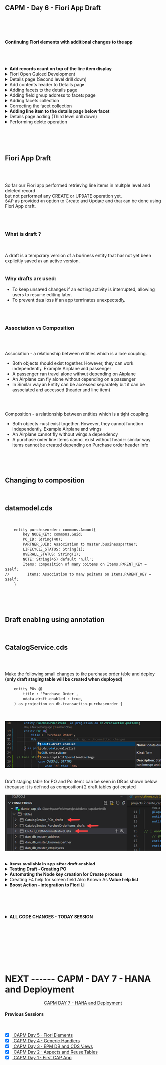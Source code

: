 ## CAPM - Day 6 - Fiori App Draft

</br>
</br>
</br>

#### Continuing Fiori elements with additional changes to the app 

</br>
</br>
</br>

<details>
  <summary> <b> Add records count on top of the line item display </b> </summary>
</br>
</br>
Make the following changes to <b>(annotations.cds)</b> as shown below 
</br>
</br>

``` cds 
],
    HeaderInfo  : {
        $Type : 'UI.HeaderInfoType',
        TypeName : 'Purchase Order',
        TypeNamePlural : 'Purchase Orders',
    },

    }

``` 

</br>
don't forget to add the comma it is the completion of previous block and adding the new block below
</br>
<img src="./files/capmd6-1.png" >
</br>
</br>
</br>
</details>


<details>
  <summary> Fiori Open Guided Development  </summary>
</br>
</br>
    
There is another way to develop Fiori apps <b>(Fiori Open Guided Development)</b>
</br>
</br>
This approach uses Fiori development based on XML annotations not CDS annotations 
</br>
you can access it by following steps <b> (Menu--> View--> Command and palette) </b>
</br>
</br>
<img src="./files/capmd6-2.png" >
</br>
<img src="./files/capmd6-3.png" >
</br>
<img src="./files/capmd6-4.png" >
</br>
<img src="./files/capmd6-5.png" >
</br>
<img src="./files/capmd6-6.png" >
</br>
</br>

when insert snippet is selected the following code gets generated and the file is opened in Fiori application modeler
</br>
<img src="./files/capmd6-7.png" >
</br>
<img src="./files/capmd6-8.png" >
</br>
</br>
</br>
</details>


<details>
  <summary> Details page (Second level drill down)  </summary>
</br>
Now will add page map (detailed page pop in from side) next to existing report - follow the steps 
</br>
Right click purchaseorder app folder and select - show page map - option 
</br>
<img src="./files/capmd6-9.png" >
</br>
</br>

select the setting and go back to the purchase order page and refresh (use cds run / watch) if it is not running 
</br>
<img src="./files/capmd6-10.png" >
</br>
<img src="./files/capmd6-11.png" >
</br>
</br>
</details>


<details>
      <summary> Add contents header to Details page  </summary>
Now will add the details to the details page as shown below
</br>
</br>

make the following changes to annotations.cds 
</br>
</br>

``` cds 

    HeaderInfo  : {
        $Type : 'UI.HeaderInfoType',
        TypeName : 'Purchase Order',
        TypeNamePlural : 'Purchase Orders',
        Title:{
            Label : 'Purchase Order Id',
            Value : PO_ID
        },
        Description:{
            Label : 'Supplier',
            Value : PARTNER_GUID.COMPANY_NAME
        },
        ImageUrl: 'https://upload.wikimedia.org/wikipedia/commons/thumb/5/59/SAP_2011_logo.svg/2560px-SAP_2011_logo.svg.png' 
    },
``` 

</br>
</br>
<img src="./files/capmd6-12.png" >
</br>
<img src="./files/capmd6-13.png" >
</br>
</br>
</details>


<details>
      <summary> Adding facets to the details page  </summary>
</br>
</br>
make the following changes to annotations.cds 
</br>
</br>

```cds

    HeaderInfo  : {
        $Type : 'UI.HeaderInfoType',
        TypeName : 'Purchase Order',
        TypeNamePlural : 'Purchase Orders',
        Title:{
            Label : 'Purchase Order Id',
            Value : PO_ID
        },
        Description:{
            Label : 'Supplier',
            Value : PARTNER_GUID.COMPANY_NAME
        },
        ImageUrl: 'https://upload.wikimedia.org/wikipedia/commons/thumb/5/59/SAP_2011_logo.svg/2560px-SAP_2011_logo.svg.png' 
    },
Facets  : [{
    $Type: 'UI.ReferenceFacet',
    Label: 'More Details',
    Target: ![@UI.FieldGroup#DanteFields]
}
    
],

FieldGroup#DanteFields  : {
    $Type : 'UI.FieldGroupType',
    Data:[
        {
            $Type: 'UI.DataField',
            Value:PO_ID
        },
        {
            $Type: 'UI.DataField',
            Value:PARTNER_GUID.NODE_KEY
        },
        {
            $Type: 'UI.DataField',
            Value:PARTNER_GUID.BP_ID
        },        
        {
            $Type: 'UI.DataField',
            Value:PARTNER_GUID.COMPANY_NAME 
        },
        {
            $Type: 'UI.DataField',
            Value:GROSS_AMOUNT
        },
        {
            $Type: 'UI.DataField',
            Value:NET_AMOUNT
        },
                {
            $Type: 'UI.DataField',
            Value:TAX_AMOUNT
        },
        {
            $Type: 'UI.DataField',
            Value:CURRENCY_code
        },
        {
            $Type: 'UI.DataField',
            Value:LIFECYCLE_STATUS
        }
                                
    ]
}

    }

);


```

</br>
</br>
<img src="./files/capmd6-14.png" >
</br>
<img src="./files/capmd6-15.png" >
</br>
</br>
</details>


<details>
      <summary> Adding field group address to facets page  </summary>
</br>
</br>
Now will add additional data to the details page as shown below (add the facet details address) 
</br>
</br>

``` cds 
Facets  : [{
    $Type: 'UI.ReferenceFacet',
    Label: 'More Details',
    Target: ![@UI.FieldGroup#DanteFields]
},
{
    $Type: 'UI.ReferenceFacet',
    Label: 'Address Details',
    Target: ![@UI.FieldGroup#AddressFields]
}
    
],


FieldGroup#AddressFields  : {
    $Type : 'UI.FieldGroupType',
    Data:[
        {
            $Type: 'UI.DataField',
            Value:PARTNER_GUID.ADDRESS_GUID.COUNTRY
        },
        {
            $Type: 'UI.DataField',
            Value:PARTNER_GUID.ADDRESS_GUID.STREET
        },
        {
            $Type: 'UI.DataField',
            Value:PARTNER_GUID.ADDRESS_GUID.CITY
        }

    ]
                          
},

FieldGroup#DanteFields  : {
    $Type : 'UI.FieldGroupType',
    Data:[
        {
            $Type: 'UI.DataField',
            Value:PO_ID
        },
        {
            $Type: 'UI.DataField',
            Value:PARTNER_GUID.NODE_KEY
        },
        {
            $Type: 'UI.DataField',
            Value:PARTNER_GUID.BP_ID
        },        
        {
            $Type: 'UI.DataField',
            Value:PARTNER_GUID.COMPANY_NAME 
        },
        {
            $Type: 'UI.DataField',
            Value:GROSS_AMOUNT
        },
        {
            $Type: 'UI.DataField',
            Value:NET_AMOUNT
        },
                {
            $Type: 'UI.DataField',
            Value:TAX_AMOUNT
        },
        {
            $Type: 'UI.DataField',
            Value:CURRENCY_code
        },
        {
            $Type: 'UI.DataField',
            Value:LIFECYCLE_STATUS
        }
                                
    ]
}
    }

);


```

</br>
<img src="./files/capmd6-16.png" >
</br>
<img src="./files/capmd6-17.png" >
</br>
</br>
</details>

<details>
      <summary> Adding facets collection  </summary>
</br>
</br>
Now if i want to combine two different blocks in same section need to define (Collection facets) as shown below
</br>
</br>

```cds 
Facets                   : [{
        $Type : 'UI.CollectionFacet',
        Facets: [
            {
                $Type : 'UI.ReferenceFacet',
                Label : 'More Details',
                Target: ![@UI.FieldGroup#DanteFields]
            },
            {
                $Type : 'UI.ReferenceFacet',
                Label : 'Address Details',
                Target: ![@UI.FieldGroup#AddressFields]
            },
        ],
    },
    
],
```

</br>
</br>
<img src="./files/capmd6-18.png" >
</br>
</br>
</details>


<details>
      <summary> Correcting the facet collection   </summary>
</br>
</br>
    
Now more details group look not fitting aesthetics so correcting the facet section breaking it to 3 groups as shown below 
</br>
</br>

```cds

Facets                   : [{
        $Type : 'UI.CollectionFacet',
        Facets: [
            {
                $Type : 'UI.ReferenceFacet',
                Label : 'More Details',
                Target: ![@UI.FieldGroup#DanteFields]
            },
            {
                $Type : 'UI.ReferenceFacet',
                Label : 'Address Details',
                Target: ![@UI.FieldGroup#AddressFields]
            },
                        {
                $Type : 'UI.ReferenceFacet',
                Label : 'Amount Details',
                Target: ![@UI.FieldGroup#AmountFields]
            },
        ],
    },
    
],


FieldGroup#AddressFields  : {
    $Type : 'UI.FieldGroupType',
    Data:[
        {
            $Type: 'UI.DataField',
            Value:PARTNER_GUID.ADDRESS_GUID.COUNTRY
        },
        {
            $Type: 'UI.DataField',
            Value:PARTNER_GUID.ADDRESS_GUID.STREET
        },
        {
            $Type: 'UI.DataField',
            Value:PARTNER_GUID.ADDRESS_GUID.CITY
        }

    ]
                          
},


FieldGroup#AmountFields  : {
    $Type : 'UI.FieldGroupType',
    Data:[
        {
            $Type: 'UI.DataField',
            Value:GROSS_AMOUNT
        },
        {
            $Type: 'UI.DataField',
            Value:NET_AMOUNT
        },
                {
            $Type: 'UI.DataField',
            Value:TAX_AMOUNT
        },
        {
            $Type: 'UI.DataField',
            Value:CURRENCY_code
        },

    ]
                          
},

FieldGroup#DanteFields  : {
    $Type : 'UI.FieldGroupType',
    Data:[
        {
            $Type: 'UI.DataField',
            Value:PO_ID
        },
        {
            $Type: 'UI.DataField',
            Value:PARTNER_GUID.NODE_KEY
        },
        {
            $Type: 'UI.DataField',
            Value:PARTNER_GUID.BP_ID
        },        
        {
            $Type: 'UI.DataField',
            Value:PARTNER_GUID.COMPANY_NAME 
        },
        {
            $Type: 'UI.DataField',
            Value:LIFECYCLE_STATUS
        }
                                
    ]
}

```

</br>
</br>
<img src="./files/capmd6-19.png" >
</br>
</br>
</details>


<details>
  <summary> <b> Adding line item to the details page below facet </b> </summary>
</br>
</br>

We added UI properties so far to purchase order section we should add separate block for purchase order line items as shown below
</br>
</br>

add the following block of code below at the end of the file - a new section for purchase order line items
</br>
</br>

```cds
annotate CatalogService.PurchseOrderItems with @(

UI: {LineItem: [
    {
        $Type: 'UI.DataField',
        Value: PO_ITEM_POS
    },
    {
        $Type: 'UI.DataField',
        Value: PRODUCT_GUID_NODE_KEY,
    },
    // {
    //     $Type: 'UI.DataField',
    //     Value: PRODUCT_GUID.ProductId,
    // },

    {
        $Type: 'UI.DataField',
        Value: GROSS_AMOUNT,
    },
    {
        $Type: 'UI.DataField',
        Value: NET_AMOUNT,
    },
    {
        $Type: 'UI.DataField',
        Value: TAX_AMOUNT,
    },
    {
        $Type: 'UI.DataField',
        Value: CURRENCY_code,
    },

], }

);


```

</br>
</br>

add the following block of code below facet section as instructed in the image
</br>
</br>

``` cds
        {
            $Type : 'UI.ReferenceFacet',
            Label : 'Line Items',
            Target: Items.![@UI.LineItem]
        },
```

</br>
<img src="./files/capmd6-20.png" >
</br>
</br>
<img src="./files/capmd6-21.png" >
</br>
</br>
</br>


also a small change in CatalogService.cds file as mentioned below 
</br>
- comment the line (entity CProductValuesView)
- add the line entity ProductSet
</br>
</br>

```cds

 entity ProductSet as projection on db.master.product; 
    //entity CProductValuesView as projection on cds.CDSViews.CProductValuesView;

```
</br>
</br>
</details>

<details>
  <summary> Details page adding (Third level drill down)  </summary>
</br>
</br>

```cds

// Purchase order item entity

annotate CatalogService.PurchseOrderItems with @(

UI: {
        LineItem: [
            {
                $Type: 'UI.DataField',
                Value: PO_ITEM_POS
            },
            {
                $Type: 'UI.DataField',
                Value: PRODUCT_GUID_NODE_KEY,
            },
            // {
            //     $Type: 'UI.DataField',
            //     Value: PRODUCT_GUID.ProductId,
            // },

            {
                $Type: 'UI.DataField',
                Value: GROSS_AMOUNT,
            },
            {
                $Type: 'UI.DataField',
                Value: NET_AMOUNT,
            },
            {
                $Type: 'UI.DataField',
                Value: TAX_AMOUNT,
            },
            {
                $Type: 'UI.DataField',
                Value: CURRENCY_code,
            },
        ], 
        HeaderInfo  : {
            $Type : 'UI.HeaderInfoType',
            TypeName : 'Item',
            TypeNamePlural : 'Items',
            Title:{
                $Type : 'UI.DataField',
                Value : NODE_KEY,               
            },
            Description:{
                $Type : 'UI.DataField',
                Value : PO_ITEM_POS,               
            },            
        },
        Facets : [
                {
                  $Type : 'UI.ReferenceFacet',
                  Target: '@UI.FieldGroup#LineItemHeader',
                  Label : 'More Info'
                },
                {
                  $Type : 'UI.ReferenceFacet',
                  Target: '@UI.FieldGroup#ProductDetails',
                  Label : 'Product details'
                },                
        ],

FieldGroup #LineItemHeader : {
        $Type: 'UI.FieldGroupType',
        Data : [
            {
                $Type: 'UI.DataField',
                Value: PO_ITEM_POS
            },
            {
                $Type: 'UI.DataField',
                Value: PRODUCT_GUID_NODE_KEY
            },
            {
                $Type: 'UI.DataField',
                Value: GROSS_AMOUNT
            },
            {
                $Type: 'UI.DataField',
                Value: NET_AMOUNT
            },
            {
                $Type: 'UI.DataField',
                Value: TAX_AMOUNT
            },
            {
                $Type: 'UI.DataField',
                Value: CURRENCY_code
            }                                                            
            
        ],
    },

FieldGroup #ProductDetails: {
        $Type: 'UI.FieldGroupType',
        Data : [
            {
                $Type: 'UI.DataField',
                Value: PRODUCT_GUID.PRODUCT_ID
            },
            {
                $Type: 'UI.DataField',
                Value: PRODUCT_GUID.Description
            },
            {
                $Type: 'UI.DataField',
                Value: PRODUCT_GUID.TYPE_CODE
            },
            {
                $Type: 'UI.DataField',
                Value: PRODUCT_GUID.CATEGORY
            },
            {
                $Type: 'UI.DataField',
                Value: PRODUCT_GUID.SUPPLIER_GUID.COMPANY_NAME
            },
            {
                $Type: 'UI.DataField',
                Value: PRODUCT_GUID.TAX_TARIF_CODE
            }    
        ],
    },    

    }

);


```

</br>
</br>
<img src="./files/capmd6-22.png" >
</br>
</br>
</br>
</details>


<details>
<summary> Performing delete operation </summary>
</br>
</br>
delete operation is available by default on the page app allows us to delete the records as shown below 
</br>
</br>
<img src="./files/capmd6-23.png" >
<img src="./files/capmd6-24.png" >
<img src="./files/capmd6-25.png" >
</br>
</br>
</br>
</details>

</br>
</br>
</br>
</br>


## Fiori App Draft

</br>
</br>

So far our Fiori app performed retrieving line items in multiple level and deleted record 
</br>  but not performed any CREATE or UPDATE operation yet.
</br>  SAP as provided an option to Create and Update and that can be done using Fiori App draft.

</br>
</br>

### What is draft ? 
</br>
</br>
A draft is a temporary version of a business entity that has not yet been explicitly saved as an active version.
</br>
</br>

### Why drafts are used:
- To keep unsaved changes if an editing activity is interrupted, allowing users to resume editing later.
- To prevent data loss if an app terminates unexpectedly.
</br>
</br>

### Association vs Composition 
</br>
</br>

Association - a relationship between entities which is a lose coupling. 
- Both objects should exist together. However, they can work independently. Example Airplane and passenger
- A passenger can travel alone without depending on Airplane 
- An Airplane can fly alone without depending on a passenger 
- In Similar way an Entity can be accessed separately but it can be associated and accessed (header and line item) 

</br>
</br>

Composition - a relationship between entities which is a tight coupling. 
- Both objects must exist together. However, they cannot function independently. Example Airplane and wings
- An Airplane cannot fly without wings a dependency
- A purchase order line items cannot exist without header similar way items cannot be created depending on Purchase order header info

</br>
</br>
</br>

## Changing to composition
</br>

## datamodel.cds
</br>

```cds
    entity purchaseorder: commons.Amount{
        key NODE_KEY: commons.Guid;
        PO_ID: String(40);
        PARTNER_GUID: Association to master.businesspartner;
        LIFECYCLE_STATUS: String(1);
        OVERALL_STATUS: String(1);
        NOTE: String(45) default 'null';
        Items: Composition of many poitems on Items.PARENT_KEY = $self;
//        Items: Association to many poitems on Items.PARENT_KEY = $self;
    }
```


</br>
</br>
</br>

## Draft enabling using annotation
</br>

## CatalogService.cds
</br>
</br>

Make the following small changes to the purchase order table and deploy 
</br> <b>(only draft staging table will be created when deployed)</b>
</br>

```cds
    entity POs @(
        title : 'Purchase Order',
        odata.draft.enabled : true,    
    ) as projection on db.transaction.purchaseorder {
```

</br>
</br>
<img src="./files/capmd6-26.png" >
</br>
</br>

Draft staging table for PO and Po items can be seen in DB as shown below 
</br> (because it is defined as composition) 2 draft tables got created 
</br>
</br>
<img src="./files/capmd6-27.png" >
</br>
</br>


<details>
  <summary> <b> Items available in app after draft enabled </b> </summary>
</br>
</br>
  <img src="./files/capmd6-28.png" >
</br>
  <img src="./files/capmd6-29.png" >
</br>
  <img src="./files/capmd6-30.png" >
</br>
</details>


<details>
  <summary> <b> Testing Draft - Creating PO </b> </summary>
</br>
</br>
  <img src="./files/capmd6-31.png" >
</br>
  <img src="./files/capmd6-32.png" >
</br>
</br>

Anything which is entered and not saved can be found in own draft
</br>
<img src="./files/capmd6-33.png" >
</br>
</br>

Now ill enter the values for header and items 
</br>
<img src="./files/capmd6-34.png" >
</br>
<img src="./files/capmd6-35.png" >
</br>
</br>

A draft saved for header and items 
</br>
<img src="./files/capmd6-36.png" >
</br>
</br>

save the values and you can see object created notification 
</br>
<img src="./files/capmd6-37.png" >
</br>
</br>
</br>

After saving you can see draft and saved version option on top 
</br>
<img src="./files/capmd6-38.png" >
</br>
</br>
</details>



<details>
  <summary> <b> Automating the Node key creation for Create process </b> </summary>
</br>
</br>

Make the code changes in <b> datamodels.cds </b>  under transaction section 
</br>
</br>

```cds

// transaction table 
context transaction {
    entity purchaseorder: cuid, commons.Amount{
        // key NODE_KEY: commons.Guid;
        PO_ID: String(40);
        PARTNER_GUID: Association to master.businesspartner;
        LIFECYCLE_STATUS: String(1);
        OVERALL_STATUS: String(1);
        NOTE: String(45) default 'null';
        Items: Composition of many poitems on Items.PARENT_KEY = $self;
//        Items: Association to many poitems on Items.PARENT_KEY = $self;
    }

    entity poitems: cuid, commons.Amount{
        // key NODE_KEY: commons.Guid;
        PARENT_KEY: Association to purchaseorder;
        PO_ITEM_POS: Integer;
        PRODUCT_GUID: Association to master.product;
}


```

</br>
</br>

### also remove the respective node key field in both po and po item *.csv files and load and deploy
</br>
- download the .csv file (dan.db.transaction-purchaseorder.csv) , (dan.db.transaction-poitems.csv) from CSV folder
- remove the node key fields
- upload the csv file to the CSV folder 
</br>
</br>


(po items file can be deleted as Shown below)
</br>
<img src="./files/capmd6-39.png" > 
</br>
</br>
</details>


<details>
  <summary> Creating F4 help for screen field Also Known As <b> Value help list </b> </summary>
</br>
</br>

``` cds

// Adding value list help for Business partner 
@cds.odata.valuelist
annotate CatalogService.BusinessPartnerSet with @(
    UI.Identification:[{
        $Type:'UI.DataField',
        Value: COMPANY_NAME
    }]
) ;

// Adding value list help for Produc
@cds.odata.valuelist
annotate CatalogService.ProductSet with @(
    UI.Identification:[{
        $Type:'UI.DataField',
        Value: DESCRIPTION
    }]
) ;

```
</br>
</br>

Before triggering F4
</br>
</br>
<img src="./files/capmd6-40.png" > 
</br>
</br>

F4 Pop-up window
</br>
</br>
<img src="./files/capmd6-41.png" > 
</br>
</br>

After selecting values from F4 help
</br>
</br>
<img src="./files/capmd6-42.png" > 
</br>
</br>

After F4 selection the values are meaningless (the description should help the end user to understand what he selected 
</br> so making a description attached to the ID looks understandable to the end user 
</br>
</br>

``` cds

// Adding the COMPANY name to the GUID-KEY values value 
annotate CatalogService.POs with {
    PARTNER_GUID @(
        Common : {
            Text : PARTNER_GUID.COMPANY_NAME,
        },
        valuelist.entity : CatalogService.BusinessPartnerSet
    )
} ;

// Adding the Product description to GUID-KEY values 
annotate CatalogService.PurchseOrderItems with {
    PRODUCT_GUID @(
        Common : {
            Text : PRODUCT_GUID.DESCRIPTION,
        },
        valuelist.entity : CatalogService.ProductSet
    )
} ;

```
</br>
</br>
<img src="./files/capmd6-43.png" > 
</br>
</br>
<img src="./files/capmd6-44.png" > 
</br>
</br>
</details>


<details>
<summary> <b> Boost Action - integration to Fiori Ui </b> </summary>
</br>
</br>

In previous exercise we created Boost Action, now we are going to use the BOOST action in our Fiori report page 
</br> 
</br>

### annotation.cds
</br>
Add this code changes below overall status field.
</br>
</br>

```cds

            {
                $Type :'UI.DataFieldForAction',
                Action : 'CatalogService.boost',
                Label: 'Boost',
                Inline: True,
            },

```

</br>
</br>
<img src="./files/capmd6-45.png" > 
</br>
</br>
<img src="./files/capmd6-46a.png" > 
</br>
</br>
</details>

</br>
</br>
</br>
</br>
</br>

<details>
<summary> <b> ALL CODE CHANGES - TODAY SESSION </b> </summary>
</br>
</br>

## Annotation.cds 
</br>
</br>

```cds
// using CatalogService as service from '../../srv/CatalogService';

using CatalogService as service from '../../srv/CatalogService';
using mysrvdemo as service_2 from '../../srv/MyService';

// Purchase order entity
annotate CatalogService.POs with @(

UI: {
        SelectionFields          : [
            PO_ID,
            GROSS_AMOUNT,
            LIFECYCLE_STATUS,
            CURRENCY_code,
            PARTNER_GUID.COMPANY_NAME
        ],

        LineItem                 : [
            {
                $Type: 'UI.DataField',
                // Label : 'PO_ID',
                Value: PO_ID,
            },
            {
                $Type: 'UI.DataField',
                Label: 'Gross Amount',
                Value: GROSS_AMOUNT,
            },

            {
                $Type      : 'UI.DataField',
                Value      : OVERALL_STATUS,
                Criticality: Critical_report,
                CriticalityRepresentation : #WithIcon

            // Criticality is a keyword for UI icons
            // Critical report field from datamodel.cds is used to display icons

            },

            {
                $Type :'UI.DataFieldForAction',
                Action : 'CatalogService.boost',
                Label: 'Boost',
                Inline: True,
            },

            {
                $Type: 'UI.DataField',
                Value: CURRENCY_code,
            },

            {
                $Type: 'UI.DataField',
                Value: PARTNER_GUID.COMPANY_NAME,
            },
            {
                $Type: 'UI.DataField',
                Label: 'Country',
                Value: PARTNER_GUID.ADDRESS_GUID.COUNTRY,
            },
            {
                $Type: 'UI.DataField',
                Value: TAX_AMOUNT,
            },
        ],

        HeaderInfo               : {
            $Type         : 'UI.HeaderInfoType',
            TypeName      : 'Purchase Order',
            TypeNamePlural: 'Purchase Orders',
            Title         : {
                Label: 'Purchase Order Id',
                Value: PO_ID
            },
            Description   : {
                Label: 'Supplier',
                Value: PARTNER_GUID.COMPANY_NAME
            },
            ImageUrl      : 'https://upload.wikimedia.org/wikipedia/commons/thumb/5/59/SAP_2011_logo.svg/2560px-SAP_2011_logo.svg.png'
        },

        Facets                   : [
            {
                $Type : 'UI.CollectionFacet',
                Facets: [
                    {
                        $Type : 'UI.ReferenceFacet',
                        Label : 'More Details',
                        Target: ![@UI.FieldGroup#DanteFields]
                    },
                    {
                        $Type : 'UI.ReferenceFacet',
                        Label : 'Address Details',
                        Target: ![@UI.FieldGroup#AddressFields]
                    },
                    {
                        $Type : 'UI.ReferenceFacet',
                        Label : 'Amount Details',
                        Target: ![@UI.FieldGroup#AmountFields]
                    },
                ],
            },

            {
                $Type : 'UI.ReferenceFacet',
                Label : 'Line Items',
                Target: Items.![@UI.LineItem]
            },

        ],


        FieldGroup #AddressFields: {
            $Type: 'UI.FieldGroupType',
            Data : [
                {
                    $Type: 'UI.DataField',
                    Value: PARTNER_GUID.ADDRESS_GUID.COUNTRY
                },
                {
                    $Type: 'UI.DataField',
                    Value: PARTNER_GUID.ADDRESS_GUID.STREET
                },
                {
                    $Type: 'UI.DataField',
                    Value: PARTNER_GUID.ADDRESS_GUID.CITY
                }

            ]

        },


        FieldGroup #AmountFields : {
            $Type: 'UI.FieldGroupType',
            Data : [
                {
                    $Type: 'UI.DataField',
                    Value: GROSS_AMOUNT
                },
                {
                    $Type: 'UI.DataField',
                    Value: NET_AMOUNT
                },
                {
                    $Type: 'UI.DataField',
                    Value: TAX_AMOUNT
                },
                {
                    $Type: 'UI.DataField',
                    Value: CURRENCY_code
                },

            ]

        },

        FieldGroup #DanteFields  : {
            $Type: 'UI.FieldGroupType',
            Data : [
                {
                    $Type: 'UI.DataField',
                    Value: PO_ID
                },
                {
                    $Type: 'UI.DataField',
                    // Value: PARTNER_GUID.NODE_KEY
                    Value: PARTNER_GUID_NODE_KEY
                },
                {
                    $Type: 'UI.DataField',
                    Value: PARTNER_GUID.BP_ID
                },
                {
                    $Type: 'UI.DataField',
                    Value: PARTNER_GUID.COMPANY_NAME
                },
                {
                    $Type: 'UI.DataField',
                    Value: LIFECYCLE_STATUS
                }

            ]
        }

    }

);

// Adding the COMPANY name to the GUID-KEY values value 
annotate CatalogService.POs with {
    PARTNER_GUID @(
        Common : {
            Text : PARTNER_GUID.COMPANY_NAME,
        },
        valuelist.entity : CatalogService.BusinessPartnerSet
    )
} ;

// Adding the Product description to GUID-KEY values 
annotate CatalogService.PurchseOrderItems with {
    PRODUCT_GUID @(
        Common : {
            Text : PRODUCT_GUID.DESCRIPTION,
        },
        valuelist.entity : CatalogService.ProductSet
    )
} ;

// Adding value list help for Business partner 
@cds.odata.valuelist
annotate CatalogService.BusinessPartnerSet with @(
    UI.Identification:[{
        $Type:'UI.DataField',
        Value: COMPANY_NAME
    }]
) ;


// Adding value list help for Produc
@cds.odata.valuelist
annotate CatalogService.ProductSet with @(
    UI.Identification:[{
        $Type:'UI.DataField',
        Value: DESCRIPTION
    }]
) ;


// Purchase order item entity

annotate CatalogService.PurchseOrderItems with @(

UI: {
        LineItem: [
            {
                $Type: 'UI.DataField',
                Value: PO_ITEM_POS
            },
            {
                $Type: 'UI.DataField',
                Value: PRODUCT_GUID_NODE_KEY,
            },
            // {
            //     $Type: 'UI.DataField',
            //     Value: PRODUCT_GUID.ProductId,
            // },

            {
                $Type: 'UI.DataField',
                Value: GROSS_AMOUNT,
            },
            {
                $Type: 'UI.DataField',
                Value: NET_AMOUNT,
            },
            {
                $Type: 'UI.DataField',
                Value: TAX_AMOUNT,
            },
            {
                $Type: 'UI.DataField',
                Value: CURRENCY_code,
            },
        ], 
        HeaderInfo  : {
            $Type : 'UI.HeaderInfoType',
            TypeName : 'Item',
            TypeNamePlural : 'Items',
            Title:{
                $Type : 'UI.DataField',
                Value : PRODUCT_GUID_NODE_KEY,               
            },
            Description:{
                $Type : 'UI.DataField',
                Value : PO_ITEM_POS,               
            },            
        },
        Facets : [
                {
                  $Type : 'UI.ReferenceFacet',
                  Target: '@UI.FieldGroup#LineItemHeader',
                  Label : 'More Info'
                },
                {
                  $Type : 'UI.ReferenceFacet',
                  Target: '@UI.FieldGroup#ProductDetails',
                  Label : 'Product details'
                },                
        ],

FieldGroup #LineItemHeader : {
        $Type: 'UI.FieldGroupType',
        Data : [
            {
                $Type: 'UI.DataField',
                Value: PO_ITEM_POS
            },
            {
                $Type: 'UI.DataField',
                Value: PRODUCT_GUID_NODE_KEY
            },
            {
                $Type: 'UI.DataField',
                Value: GROSS_AMOUNT
            },
            {
                $Type: 'UI.DataField',
                Value: NET_AMOUNT
            },
            {
                $Type: 'UI.DataField',
                Value: TAX_AMOUNT
            },
            {
                $Type: 'UI.DataField',
                Value: CURRENCY_code
            }                                                            
            
        ],
    },

FieldGroup #ProductDetails: {
        $Type: 'UI.FieldGroupType',
        Data : [
            {
                $Type: 'UI.DataField',
                Value: PRODUCT_GUID.PRODUCT_ID
            },
            {
                $Type: 'UI.DataField',
                Value: PRODUCT_GUID.DESCRIPTION
            },
            {
                $Type: 'UI.DataField',
                Value: PRODUCT_GUID.TYPE_CODE
            },
            {
                $Type: 'UI.DataField',
                Value: PRODUCT_GUID.CATEGORY
            },
            {
                $Type: 'UI.DataField',
                Value: PRODUCT_GUID.SUPPLIER_GUID.COMPANY_NAME
            },
            {
                $Type: 'UI.DataField',
                Value: PRODUCT_GUID.TAX_TARIF_CODE
            }    
        ],
    },    

    }

);

```

</br>
</br>


## CatalogService.cds
</br>
</br>

```cds
// importing data models and views to our service
using {dan.db} from '../db/datamodel';
using {dante.cds} from '../db/CDSViews';

// so in cap services odata will trim tha name when there is upper case in the word
// example MyName will be dispalyed as My the part (Name) will be removed
// to avoid this we use @(path:<service-name>) annotation

service CatalogService @(path: 'CatalogService') {
// I want to insert but dont want to delete
    @Capabilities : { Insertable, Deletable: false }
    entity BusinessPartnerSet as projection on db.master.businesspartner;
    entity AddressSet         as projection on db.master.address;

// I want to restrict CAP from doing post on employee use @readonly 
    // @readonly   
    entity EmployeeSet        as projection on db.master.employees;
    entity PurchseOrderItems  as projection on db.transaction.poitems;

//    entity POs as projection on db.transaction.purchaseorder {
    entity POs @(
        title : 'Purchase Order',
        odata.draft.enabled : true,  
        //odata.draft.enabled : true,    
    ) as projection on db.transaction.purchaseorder {
            *,
// Case statement for - displaying status text 
            case OVERALL_STATUS
                when 'N' then 'New'
                when 'P' then 'Planned'
                when 'B' then 'Blocked'
                when 'D' then 'Delivered'
                else 'Unknown'
                end as OVERALL_STATUS: String(20),

// This is colour coding - Criticality icons 
                case OVERALL_STATUS
                when 'N' then 2
                when 'P' then 3
                when 'B' then 1
                when 'D' then 3
                else 1
                end as Critical_report: Integer,

// in case if gross amount is showing with extreme decimal value             
            // round(GROSS_AMOUNT) as GROSS_AMOUNT: Decimal(10,2),
            Items : redirected to PurchseOrderItems
        } actions {
// Definition Part - need to do implementation part - in JS file             
            action boost();
            function largestOrder() returns array of  POs;
        };
 entity ProductSet as projection on db.master.product; 
    //entity CProductValuesView as projection on cds.CDSViews.CProductValuesView;

}

```

</br>
</br>

## CatalogService.js
</br>
</br>

```cds
// This module block will never change its liek a template 
// -- whats inside this block will cahnge according to business Req

// async - here means run in synchronised manner

module.exports = cds.service.impl(async function () {

    // step 1: get the object of our odata entities
    const { EmployeeSet, POs } = this.entities;

    // step 2:define generic handler for validaiton
    this.before('UPDATE', EmployeeSet, (req, res) => {
        console.log("It came here " + req.data.salaryAmount);
        if(parseFloat(req.data.salaryAmount) >= 1000000){
            req.error(500, "Salary must be less than a million for employee");
        }                
    });

// ACTION
    this.on('boost', async (req,res) => {
        try {
            // const ID = req.params[0];
            const ID = req.params[0].ID;            
            // console.log("Hey Amigo you purcahse order with id " + JSON.stringify(req.params[0]) + " will be boosted");
            console.log("Hey Amigo you purcahse order with id " + JSON.stringify(req.params[0].ID) + " will be boosted");
// CDS querly language converted from JS to cds 
            const tx = cds.tx(req);
            await tx.update(POs).with({
                GROSS_AMOUNT: { '+=' : 20000 },
                NOTE: 'Boosted!!'
            // }).where(ID);
        }).where({ID: ID});            
        } catch (error) {
            return "Error" + error.toString();
        }        
    });

// FUNCTION 
    this.on( 'largestOrder', async (req,res) => {
        try {
            const ID = req.params[0];
            const tx = cds.tx(req);
            
// SELECT * UPTO 1 Row from dbtab ORDERBY GROSS_AMOUNT desc
            const reply = await tx.read(POs).orderBy({
                GROSS_AMOUNT: 'desc'
            }).limit(1);

            return reply;
        } catch (error) {
            
        }

    });

}
);


// cds.tx is called CDS Transaction management
// ACID 
// Atomicity - Either completely fail or completley success 
// Consistency - Transction should leave DB in a consistent state
// Isolation - Each transaction is isoalted from each other 
// Durability - data base should be durable enought to perform the transaction else transaction will be rejected 

// it is an api provided by sap for cds transaction - can check the deailed info here https://cap.cloud.sap/docs/node.js/cds-tx
```

</br>
</br>

## datamodel.cds
</br>
</br>

```cds
namespace dan.db;

using { cuid, managed, temporal, Currency } from '@sap/cds/common'; // standard 
using { dan.commons } from './commons'; // custom 

// master table
context master {

// Business partner TABLE 
entity businesspartner {
    key NODE_KEY: commons.Guid; // Commons is my cutoms cds -- Common is Standard 
    BP_ROLE: String(2);
    EMAIL_ADDRESS: String(105);
    PHONE_NUMBER: String(32);
    FAX_NUMBER: String(34);
    WEB_ADDRESS: String(44);
    ADDRESS_GUID: Association to address; // table liknk to address
    BP_ID: String(32);
    COMPANY_NAME: String(250);
}

// Business partner ADDRESS TABLE 
entity address {
    key NODE_KEY: commons.Guid;
    CITY: String(44);
    POSTAL_CODE: String(8);
    STREET:String(44);
    BUILDING: String(128);
    COUNTRY: String(44);
    ADDRESS_TYPE: String(44);
    VAL_START_DATE: Date;
    VAL_END_DATE: Date;
    LATITUDE: Decimal;
    LONGITUDE: Decimal;
    businesspartner: Association to one businesspartner on
    businesspartner.ADDRESS_GUID = $self; // table link to business partner
}

// Product TABLE 
entity product {
    key NODE_KEY: String(40);
    PRODUCT_ID: String(28);
    TYPE_CODE: String(2);
    CATEGORY: String(32);
    DESCRIPTION: localized String(255); // localized will generate multiple transaltion text table at runtime 
    SUPPLIER_GUID: Association to master.businesspartner;  // SUPPLIER_GUID is assocaited to teh primary key of business partner 
    TAX_TARIF_CODE: Integer;
    MEASURE_UNIT: String(2);
    WEIGHT_MEASURE: Decimal(5,2);
    WEIGHT_UNIT: String(2);
    CURRENCY_CODE:String(4);
    PRICE: Decimal(15,2);
    WIDTH:Decimal(5,2);	
    DEPTH:Decimal(5,2);	
    HEIGHT:	Decimal(5,2);
    DIM_UNIT:String(2);

}

entity employees: cuid {
    nameFirst: String(40);
    nameMiddle: String(40);
    nameLast: String(40);
    nameInitials: String(40);
    sex: commons.Gender;
    language: String(1);
    phoneNumber: commons.PhoneNumber;
    email: commons.Email;
    loginName: String(12);
    Currency: Currency;
    salaryAmount: commons.AmountX;
    accountNumber: String(16);
    bankId: String(8);
    bankName: String(40);
}

}

// transaction table 
context transaction {
    entity purchaseorder: cuid, commons.Amount{
        // key NODE_KEY: commons.Guid;
        PO_ID: String(40);
        PARTNER_GUID: Association to master.businesspartner;
        LIFECYCLE_STATUS: String(1);
        OVERALL_STATUS: String(1);
        NOTE: String(45) default 'null';
        Items: Composition of many poitems on Items.PARENT_KEY = $self;
//        Items: Association to many poitems on Items.PARENT_KEY = $self;
    }

    entity poitems: cuid, commons.Amount{
        // key NODE_KEY: commons.Guid;
        PARENT_KEY: Association to purchaseorder;
        PO_ITEM_POS: Integer;
        PRODUCT_GUID: Association to master.product;
}


}

```

</br>
</br>

</details>



</br>
</br>
</br>
</br>
</br>
</br>
</br>
</br>

# NEXT ------ CAPM - DAY 7 - HANA and Deployment

<p align="center"> 
<a href="https://github.com/Octavius-Dante/Tetra_Proxima/tree/main/CAPM-DAY-7"> CAPM DAY 7 - HANA and Deployment</a> 

#### Previous Sessions
</br>

<!--
- [x] <a href="https://github.com/Octavius-Dante/Tetra_Proxima/tree/main/CAPM-DAY-12"> CAPM Day 12 - Extension CI CD</a>
- [x] <a href="https://github.com/Octavius-Dante/Tetra_Proxima/tree/main/CAPM-DAY-11"> CAPM Day 11 - S4HANA Side by Side</a>
- [x] <a href="https://github.com/Octavius-Dante/Tetra_Proxima/tree/main/CAPM-DAY-10"> CAPM Day 10 - Side by Side extension</a>
- [x] <a href="https://github.com/Octavius-Dante/Tetra_Proxima/tree/main/CAPM-DAY-9"> CAPM Day 9 - Serverless Fiori App</a>
- [x] <a href="https://github.com/Octavius-Dante/Tetra_Proxima/tree/main/CAPM-DAY-8"> CAPM Day 8 - CAPM Security XSUAA</a>
- [x] <a href="https://github.com/Octavius-Dante/Tetra_Proxima/tree/main/CAPM-DAY-7"> CAPM Day 7 - HANA and Deployment</a>
- [x] <a href="https://github.com/Octavius-Dante/Tetra_Proxima/tree/main/CAPM-DAY-6"> CAPM Day 6 - Fiori App Draft</a>
-->
- [x] <a href="https://github.com/Octavius-Dante/Tetra_Proxima/tree/main/CAPM-DAY-5"> CAPM Day 5 - Fiori Elements</a>
- [x] <a href="https://github.com/Octavius-Dante/Tetra_Proxima/tree/main/CAPM-DAY-4"> CAPM Day 4 - Generic Handlers</a>
- [x] <a href="https://github.com/Octavius-Dante/Tetra_Proxima/tree/main/CAPM-DAY-3"> CAPM Day 3 - EPM DB and CDS Views</a>
- [x] <a href="https://github.com/Octavius-Dante/Tetra_Proxima/tree/main/CAPM-DAY-2"> CAPM Day 2 - Aspects and Reuse Tables</a>
- [x] <a href="https://github.com/Octavius-Dante/Tetra_Proxima/tree/main/CAPM-DAY-1"> CAPM Day 1 - First CAP App </a>

</br>
</br>
  
</p>

</br>
</br>
</br>
</br>



